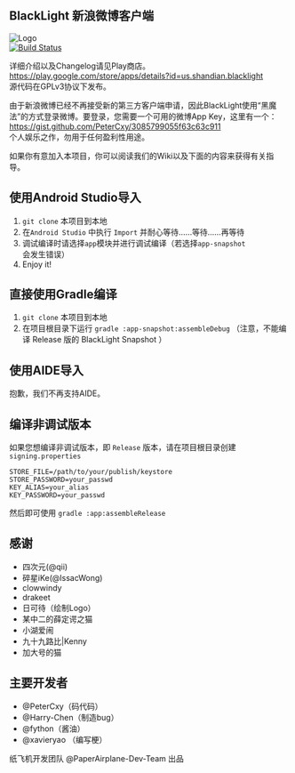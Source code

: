BlackLight 新浪微博客户端
---
![Logo](https://raw.githubusercontent.com/PaperAirplane-Dev-Team/BlackLight/master/logo.png)  
[![Build Status](https://travis-ci.org/PaperAirplane-Dev-Team/BlackLight.svg?branch=master)](https://travis-ci.org/PaperAirplane-Dev-Team/BlackLight)  

详细介绍以及Changelog请见Play商店。 <https://play.google.com/store/apps/details?id=us.shandian.blacklight>  
源代码在GPLv3协议下发布。

由于新浪微博已经不再接受新的第三方客户端申请，因此BlackLight使用“黑魔法”的方式登录微博。要登录，您需要一个可用的微博App Key，这里有一个：<https://gist.github.com/PeterCxy/3085799055f63c63c911>  
个人娱乐之作，勿用于任何盈利性用途。  

如果你有意加入本项目，你可以阅读我们的Wiki以及下面的内容来获得有关指导。  

使用Android Studio导入
---
1. `git clone` 本项目到本地
2. 在`Android Studio` 中执行 `Import` 并耐心等待……等待……再等待
3. 调试编译时请选择`app`模块并进行调试编译（若选择`app-snapshot`会发生错误）  
4. Enjoy it!

直接使用Gradle编译
---
1. `git clone` 本项目到本地
2. 在项目根目录下运行 `gradle :app-snapshot:assembleDebug` （注意，不能编译 Release 版的 BlackLight Snapshot ）

使用AIDE导入
---
抱歉，我们不再支持AIDE。

编译非调试版本
---
如果您想编译非调试版本，即 `Release` 版本，请在项目根目录创建 `signing.properties`

```
STORE_FILE=/path/to/your/publish/keystore
STORE_PASSWORD=your_passwd
KEY_ALIAS=your_alias
KEY_PASSWORD=your_passwd
```

然后即可使用 `gradle :app:assembleRelease`


感谢
---
* 四次元(@qii)  
* 碎星iKe(@IssacWong)  
* clowwindy  
* drakeet  
* 日可待（绘制Logo）  
* 某中二的薛定谔之猫
* 小湖爱闹
* 九十九路比|Kenny  
* 加大号的猫


主要开发者
---
* @PeterCxy（码代码）  
* @Harry-Chen（制造bug）  
* @fython（酱油）  
* @xavieryao （编写梗）

纸飞机开发团队 @PaperAirplane-Dev-Team 出品

